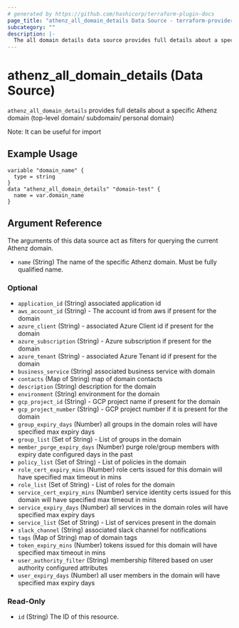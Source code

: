 ```yaml
---
# generated by https://github.com/hashicorp/terraform-plugin-docs
page_title: "athenz_all_domain_details Data Source - terraform-provider-athenz"
subcategory: ""
description: |-
  The all domain details data source provides full details about a specific Athenz domain.
---
```


# athenz_all_domain_details (Data Source)

`athenz_all_domain_details` provides full details about a specific Athenz domain (top-level domain/ subdomain/ personal domain)

Note: It can be useful for import  

## Example Usage

```hcl
variable "domain_name" {
  type = string
}
data "athenz_all_domain_details" "domain-test" {
  name = var.domain_name
}
```

## Argument Reference

The arguments of this data source act as filters for querying the current Athenz domain.

- `name` (String) The name of the specific Athenz domain. Must be fully qualified name.

### Optional

- `application_id` (String) associated application id
- `aws_account_id` (String) - The account id from aws if present for the domain
- `azure_client` (String) - associated Azure Client id if present for the domain
- `azure_subscription` (String) - Azure subscription if present for the domain
- `azure_tenant` (String) - associated Azure Tenant id  if present for the domain
- `business_service` (String) associated business service with domain
- `contacts` (Map of String) map of domain contacts
- `description` (String) description for the domain
- `environment` (String) environment for the domain
- `gcp_project_id` (String) - GCP project name if present for the domain
- `gcp_project_number` (String) - GCP project number if it is present for the domain
- `group_expiry_days` (Number) all groups in the domain roles will have specified max expiry days
- `group_list` (Set of String) - List of groups in the domain
- `member_purge_expiry_days` (Number) purge role/group members with expiry date configured days in the past
- `policy_list` (Set of String) - List of policies in the domain
- `role_cert_expiry_mins` (Number) role certs issued for this domain will have specified max timeout in mins
- `role_list` (Set of String) - List of roles for the domain
- `service_cert_expiry_mins` (Number) service identity certs issued for this domain will have specified max timeout in mins
- `service_expiry_days` (Number) all services in the domain roles will have specified max expiry days
- `service_list` (Set of String) - List of services present in the domain
- `slack_channel` (String) associated slack channel for notifications
- `tags` (Map of String) map of domain tags
- `token_expiry_mins` (Number) tokens issued for this domain will have specified max timeout in mins
- `user_authority_filter` (String) membership filtered based on user authority configured attributes
- `user_expiry_days` (Number) all user members in the domain will have specified max expiry days

### Read-Only

- `id` (String) The ID of this resource.

